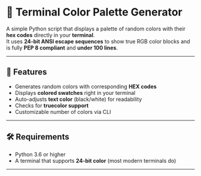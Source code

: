 # 🎨 Terminal Color Palette Generator

A simple Python script that displays a palette of random colors with their **hex codes** directly in your **terminal**.  
It uses **24-bit ANSI escape sequences** to show true RGB color blocks and is fully **PEP 8 compliant** and **under 100 lines**.

---

## 🧠 Features
- Generates random colors with corresponding **HEX codes**
- Displays **colored swatches** right in your terminal
- Auto-adjusts **text color** (black/white) for readability
- Checks for **truecolor support**
- Customizable number of colors via CLI

---

## 🛠️ Requirements
- Python 3.6 or higher  
- A terminal that supports **24-bit color** (most modern terminals do)

---